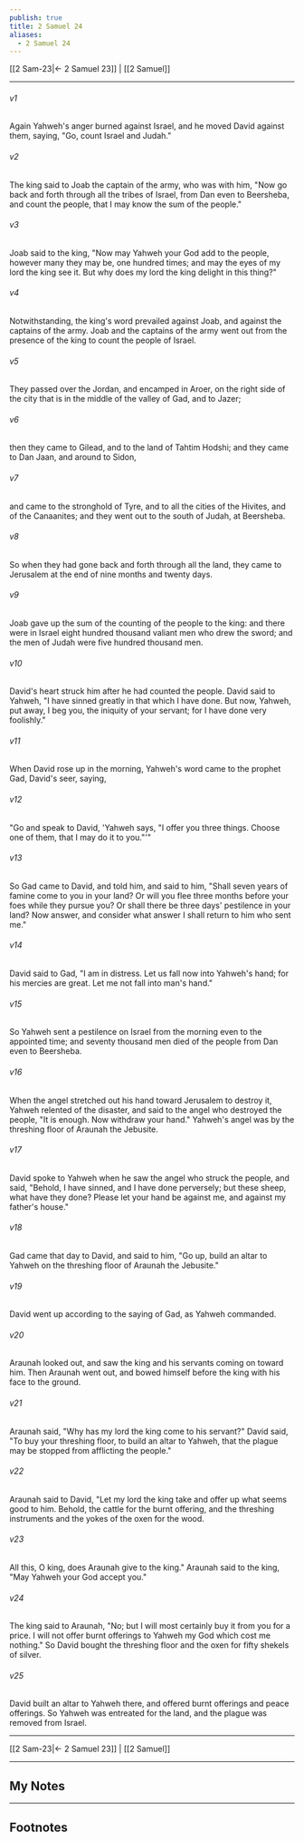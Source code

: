 ```yaml
---
publish: true
title: 2 Samuel 24
aliases:
  - 2 Samuel 24
---
```


[[2 Sam-23|← 2 Samuel 23]] | [[2 Samuel]]
***



###### v1 
Again Yahweh's anger burned against Israel, and he moved David against them, saying, "Go, count Israel and Judah." 

###### v2 
The king said to Joab the captain of the army, who was with him, "Now go back and forth through all the tribes of Israel, from Dan even to Beersheba, and count the people, that I may know the sum of the people." 

###### v3 
Joab said to the king, "Now may Yahweh your God add to the people, however many they may be, one hundred times; and may the eyes of my lord the king see it. But why does my lord the king delight in this thing?" 

###### v4 
Notwithstanding, the king's word prevailed against Joab, and against the captains of the army. Joab and the captains of the army went out from the presence of the king to count the people of Israel. 

###### v5 
They passed over the Jordan, and encamped in Aroer, on the right side of the city that is in the middle of the valley of Gad, and to Jazer; 

###### v6 
then they came to Gilead, and to the land of Tahtim Hodshi; and they came to Dan Jaan, and around to Sidon, 

###### v7 
and came to the stronghold of Tyre, and to all the cities of the Hivites, and of the Canaanites; and they went out to the south of Judah, at Beersheba. 

###### v8 
So when they had gone back and forth through all the land, they came to Jerusalem at the end of nine months and twenty days. 

###### v9 
Joab gave up the sum of the counting of the people to the king: and there were in Israel eight hundred thousand valiant men who drew the sword; and the men of Judah were five hundred thousand men. 

###### v10 
David's heart struck him after he had counted the people. David said to Yahweh, "I have sinned greatly in that which I have done. But now, Yahweh, put away, I beg you, the iniquity of your servant; for I have done very foolishly." 

###### v11 
When David rose up in the morning, Yahweh's word came to the prophet Gad, David's seer, saying, 

###### v12 
"Go and speak to David, 'Yahweh says, "I offer you three things. Choose one of them, that I may do it to you."'" 

###### v13 
So Gad came to David, and told him, and said to him, "Shall seven years of famine come to you in your land? Or will you flee three months before your foes while they pursue you? Or shall there be three days' pestilence in your land? Now answer, and consider what answer I shall return to him who sent me." 

###### v14 
David said to Gad, "I am in distress. Let us fall now into Yahweh's hand; for his mercies are great. Let me not fall into man's hand." 

###### v15 
So Yahweh sent a pestilence on Israel from the morning even to the appointed time; and seventy thousand men died of the people from Dan even to Beersheba. 

###### v16 
When the angel stretched out his hand toward Jerusalem to destroy it, Yahweh relented of the disaster, and said to the angel who destroyed the people, "It is enough. Now withdraw your hand." Yahweh's angel was by the threshing floor of Araunah the Jebusite. 

###### v17 
David spoke to Yahweh when he saw the angel who struck the people, and said, "Behold, I have sinned, and I have done perversely; but these sheep, what have they done? Please let your hand be against me, and against my father's house." 

###### v18 
Gad came that day to David, and said to him, "Go up, build an altar to Yahweh on the threshing floor of Araunah the Jebusite." 

###### v19 
David went up according to the saying of Gad, as Yahweh commanded. 

###### v20 
Araunah looked out, and saw the king and his servants coming on toward him. Then Araunah went out, and bowed himself before the king with his face to the ground. 

###### v21 
Araunah said, "Why has my lord the king come to his servant?" David said, "To buy your threshing floor, to build an altar to Yahweh, that the plague may be stopped from afflicting the people." 

###### v22 
Araunah said to David, "Let my lord the king take and offer up what seems good to him. Behold, the cattle for the burnt offering, and the threshing instruments and the yokes of the oxen for the wood. 

###### v23 
All this, O king, does Araunah give to the king." Araunah said to the king, "May Yahweh your God accept you." 

###### v24 
The king said to Araunah, "No; but I will most certainly buy it from you for a price. I will not offer burnt offerings to Yahweh my God which cost me nothing." So David bought the threshing floor and the oxen for fifty shekels of silver. 

###### v25 
David built an altar to Yahweh there, and offered burnt offerings and peace offerings. So Yahweh was entreated for the land, and the plague was removed from Israel.

***
[[2 Sam-23|← 2 Samuel 23]] | [[2 Samuel]]

---
## My Notes

---
## Footnotes